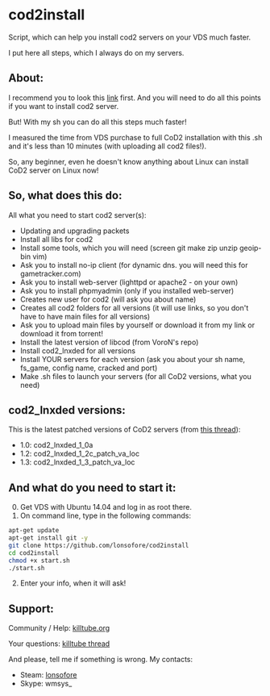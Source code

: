 # cod2install
Script, which can help you install cod2 servers on your VDS much faster.

I put here all steps, which I always do on my servers.


## About:
I recommend you to look this [link](https://killtube.org/showthread.php?2454-Work-in-progress-Setup-CoD2-on-your-ubuntu-14-04-server) first. 
And you will need to do all this points if you want to install cod2 server.

But! With my sh you can do all this steps much faster!

I measured the time from VDS purchase to full CoD2 installation with this .sh and it's less than 10 minutes (with uploading all cod2 files!).

So, any beginner, even he doesn't know anything about Linux can install CoD2 server on Linux now!


## So, what does this do:
All what you need to start cod2 server(s): 
- Updating and upgrading packets
- Install all libs for cod2
- Install some tools, which you will need (screen git make zip unzip geoip-bin vim)
- Ask you to install no-ip client (for dynamic dns. you will need this for gametracker.com)
- Ask you to install web-server (lighttpd or apache2 - on your own)
- Ask you to install phpmyadmin (only if you installed web-server)
- Creates new user for cod2 (will ask you about name)
- Creates all cod2 folders for all versions (it will use links, so you don't have to have main files for all versions)
- Ask you to upload main files by yourself or download it from my link or download it from torrent!
- Install the latest version of libcod (from VoroN's repo)
- Install cod2_lnxded for all versions
- Install YOUR servers for each version (ask you about your sh name, fs_game, config name, cracked and port)
- Make .sh files to launch your servers (for all CoD2 versions, what you need)


## cod2_lnxded versions:
This is the latest patched versions of CoD2 servers (from [this thread](https://killtube.org/showthread.php?1719-CoD2-Latest-cod2-linux-binaries-(1-0-1-2-1-3))):
- 1.0: cod2_lnxded_1_0a
- 1.2: cod2_lnxded_1_2c_patch_va_loc
- 1.3: cod2_lnxded_1_3_patch_va_loc


## And what do you need to start it:
0. Get VDS with Ubuntu 14.04 and log in as root there.
1. On command line, type in the following commands:
```sh
apt-get update
apt-get install git -y
git clone https://github.com/lonsofore/cod2install
cd cod2install
chmod +x start.sh
./start.sh
``` 
2. Enter your info, when it will ask!


## Support:
Community / Help: [killtube.org](http://killtube.org/forum.php)

Your questions: [killtube thread](https://killtube.org/showthread.php?2873-cod2install-Install-CoD2-on-your-VDS-much-faster!)

And please, tell me if something is wrong. My contacts:
- Steam: [lonsofore](http://steamcommunity.com/id/lonsofore/)
- Skype: wmsys_